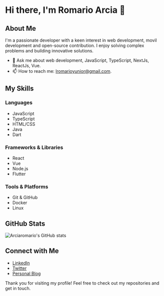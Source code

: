 # Hi there, I'm Romario Arcia 👋

## About Me

I'm a passionate developer with a keen interest in web development, movil development and open-source contribution. I enjoy solving complex problems and building innovative solutions.

- 💬 Ask me about web development, JavaScript, TypeScript, NextJs, ReactJs, Vue.
- 📫 How to reach me: [lromarioyunior@gmail.com](lromarioyunior@gmail.com).
## My Skills

### Languages
- JavaScript
- TypeScript
- HTML/CSS
- Java
- Dart

### Frameworks & Libraries
- React
- Vue
- Node.js
- Flutter

### Tools & Platforms
- Git & GitHub
- Docker
- Linux

## GitHub Stats

![Arciaromario's GitHub stats](https://github-readme-stats.vercel.app/api?username=arciaromario&show_icons=true&theme=radical)

## Connect with Me
- [LinkedIn](https://www.linkedin.com/in/arciaromario)
- [Twitter](https://twitter.com/arciaromario)
- [Personal Blog](https://arciaromario.com/blog)

Thank you for visiting my profile! Feel free to check out my repositories and get in touch.
